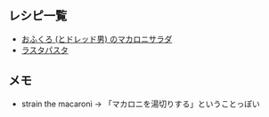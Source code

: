 ## レシピ一覧

* [おふくろ (とドレッド男) のマカロニサラダ](moms-and-the-dreads-mac-salad)
* [ラスタパスタ](rast-pasta)

## メモ

* strain the macaroni -> 「マカロニを湯切りする」ということっぽい
